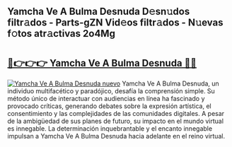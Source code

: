 ## Yamcha Ve A Bulma Desnuda D𝚎sn𝚞dos filtr𝚊dos - Parts-gZN Vid𝚎os filtr𝚊dos - N𝚞evas f𝚘tos atr𝚊ctivas 2o4Mg

# <h2><a href="http://mb74uh.tromn.icu/?c=Yamcha+Ve+A+Bulma+Desnuda">🔗👉👉👉 Yamcha Ve A Bulma Desnuda 🔗🔗</a></h2>

[![Yamcha Ve A Bulma Desnuda nuevo](https://i.imgur.com/pEAQMta.gif)](http://mb74uh.tromn.icu/?c=Yamcha+Ve+A+Bulma+Desnuda)
Yamcha Ve A Bulma Desnuda, un individuo multifacético y paradójico, desafía la comprensión simple. Su método único de interactuar con audiencias en línea ha fascinado y provocado críticas, generando debates sobre la expresión artística, el consentimiento y las complejidades de las comunidades digitales. A pesar de la ambigüedad de sus planes de futuro, su impacto en el mundo virtual es innegable. La determinación inquebrantable y el encanto innegable impulsan a Yamcha Ve A Bulma Desnuda hacia adelante en el reino virtual.
